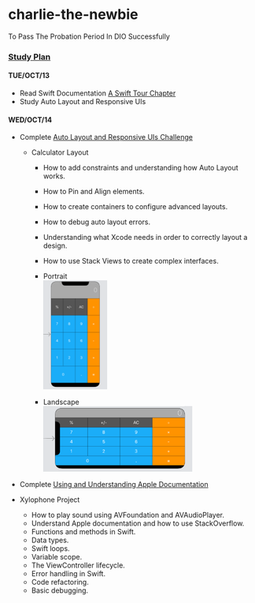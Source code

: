 # charlie-the-newbie
To Pass The Probation Period In DIO Successfully

### [Study Plan](https://docs.google.com/spreadsheets/d/1OiMI20YU3SO3J-jK_Y4sGAnmJlLcJ1MHZHjkAW9a99g/edit#gid=0)

#### TUE/OCT/13
- Read Swift Documentation [A Swift Tour Chapter](https://docs.swift.org/swift-book/GuidedTour/GuidedTour.html)
- Study Auto Layout and Responsive UIs

#### WED/OCT/14
- Complete [Auto Layout and Responsive UIs Challenge](https://github.com/iluvdadong/charlie-the-newbie/tree/main/Calculator-Layout-iOS13-master)
  - Calculator Layout
    - How to add constraints and understanding how Auto Layout works.
    - How to Pin and Align elements.
    - How to create containers to configure advanced layouts.
    - How to debug auto layout errors.
    - Understanding what Xcode needs in order to correctly layout a design.
    - How to use Stack Views to create complex interfaces.

    - Portrait   
      <img src="https://github.com/iluvdadong/charlie-the-newbie/blob/main/Calculator-Layout-iOS13-master/Calculator%20Layout%20iOS13/Result/portrait.png" width="30%" height="30%" alt="portrait"></img><br/>

     - Landscape  
      <img src="https://github.com/iluvdadong/charlie-the-newbie/blob/main/Calculator-Layout-iOS13-master/Calculator%20Layout%20iOS13/Result/landscape.png" width="70%" height="70%" alt="landscape"></img><br/>
      
- Complete [Using and Understanding Apple Documentation](https://github.com/iluvdadong/charlie-the-newbie/tree/main/Xylophone-iOS13-master)
 - Xylophone Project
    - How to play sound using AVFoundation and AVAudioPlayer.
    - Understand Apple documentation and how to use StackOverflow.
    - Functions and methods in Swift.
    - Data types.
    - Swift loops.
    - Variable scope.
    - The ViewController lifecycle.
    - Error handling in Swift.
    - Code refactoring.
    - Basic debugging.
